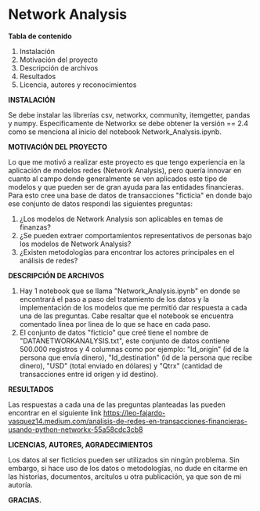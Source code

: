 # **Network Analysis**

**Tabla de contenido**

1.  Instalación
2.  Motivación del proyecto
3.  Descripción de archivos
4.  Resultados
5.  Licencia, autores y reconocimientos

**INSTALACIÓN**

Se debe instalar las librerías csv, networkx, community, itemgetter, pandas y numpy. Especificamente de Networkx se debe obtener la versión == 2.4 como se menciona al inicio del notebook Network_Analysis.ipynb.

**MOTIVACIÓN DEL PROYECTO**

Lo que me motivó a realizar este proyecto es que tengo experiencia en la aplicación de modelos redes (Network Analysis), pero quería innovar en cuanto al campo donde generalmente se ven aplicados este tipo de modelos y que pueden ser de gran ayuda para las entidades financieras. Para esto cree una base de datos de transacciones "ficticia" en donde bajo ese conjunto de datos respondí las siguientes preguntas:

1.	¿Los modelos de Network Analysis son aplicables en temas de finanzas?
2.  ¿Se pueden extraer comportamientos representativos de personas bajo los modelos de Network Analysis?
3.  ¿Existen metodologías para encontrar los actores principales en el análisis de redes?

**DESCRIPCIÓN DE ARCHIVOS**

1.  Hay 1 notebook que se llama "Network_Analysis.ipynb" en donde se encontrará el paso a paso del tratamiento de los datos y la implementación de los modelos que me permitió dar respuesta a cada una de las preguntas. Cabe resaltar que el notebook se encuentra comentado linea por linea de lo que se hace en cada paso.
2.  El conjunto de datos "ficticio" que creé tiene el nombre de "DATANETWORKANALYSIS.txt", este conjunto de datos contiene 500.000 registros y 4 columnas como por ejemplo: "Id_origin" (id de la persona que envía dinero), "Id_destination" (id de la persona que recibe dinero), "USD" (total enviado en dólares) y "Qtrx" (cantidad de transacciones entre id origen y id destino).

**RESULTADOS**

Las respuestas a cada una de las preguntas planteadas las pueden encontrar en el siguiente link
https://leo-fajardo-vasquez14.medium.com/analisis-de-redes-en-transacciones-financieras-usando-python-networkx-55a58cdc3cb8

**LICENCIAS, AUTORES, AGRADECIMIENTOS**

Los datos al ser ficticios pueden ser utilizados sin ningún problema. Sin embargo, si hace uso de los datos o metodologías, no dude en citarme en las historias, documentos, arcitulos u otra publicación, ya que son de mi autoría.

**GRACIAS.**
